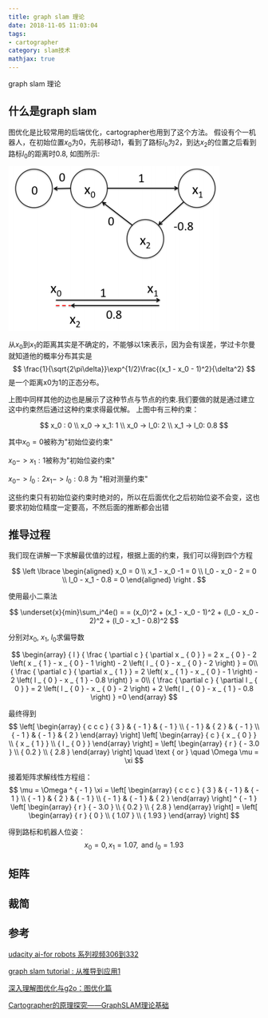 ```yaml
---
title: graph slam 理论
date: 2018-11-05 11:03:04
tags: 
- cartographer 
category: slam技术
mathjax: true
---
```


graph slam 理论
<!-- more -->
## 什么是graph slam
图优化是比较常用的后端优化，cartographer也用到了这个方法。
假设有个一机器人，在初始位置$x_0$为0，先前移动1，看到了路标$l_0$为2，到达$x_2$的位置之后看到路标$l_0$的距离时0.8, 如图所示:

![graph_slam](https://raw.githubusercontent.com/lsy563193/image/master/cartographer_notes/grapher_slam.png)

从$x_0$到$x_1$的距离其实是不确定的，不能够以1来表示，因为会有误差，学过卡尔曼就知道他的概率分布其实是
$$
\frac{1}{\sqrt{2\pi\delta}}\exp^{1/2}\frac{(x_1 - x_0 - 1)^2}{\delta^2}
$$
是一个距离x0为1的正态分布。

上图中同样其他的边也是展示了这种节点与节点的约束.我们要做的就是通过建立这中约束然后通过这种约束求得最优解。
上图中有三种约束：

$$
x_0 : 0 \\
x_0 -> x_1: 1 \\
x_0 -> l_0: 2 \\
x_1 -> l_0: 0.8 
$$

其中$x_0=0$被称为"初始位姿约束"

$x_0 -> x_1: 1$被称为"初始位姿约束"

$x_0 -> l_0: 2 x_1 -> l_0: 0.8$ 为 "相对测量约束"

这些约束只有初始位姿约束时绝对的，所以在后面优化之后初始位姿不会变，这也要求初始位精度一定要高，不然后面的推断都会出错
## 推导过程
我们现在讲解一下求解最优值的过程，根据上面的约束，我们可以得到四个方程

$$
\left \lbrace
\begin{aligned}
    x_0 = 0 \\
    x_1 - x_0 -1 = 0 \\
    l_0 - x_0 - 2 = 0 \\
    l_0 - x_1 - 0.8 = 0
\end{aligned}
\right .
$$

使用最小二乘法

<!-- $$ -->
<!-- \underset{x}{min} \frac{1}{2}(||f_{i_1}(x_{i_1, ... , x_{i_k}})||^2) -->
<!-- $$ -->
$$
\underset{x}{min}\sum_i^4e() =  = (x_0)^2 + (x_1 - x_0 - 1)^2 + (l_0 - x_0 - 2)^2 + (l_0 - x_1 - 0.8)^2
$$

分别对$x_0$, $x_1$, $l_0$求偏导数

$$
\begin{array} 
{ l } { \frac { \partial c } { \partial x _ { 0 } } = 2 x _ { 0 } - 2 \left( x _ { 1 } - x _ { 0 } - 1 \right) - 2 \left( l _ { 0 } - x _ { 0 } - 2 \right) } = 0\\
 { \frac { \partial c } { \partial x _ { 1 } } = 2 \left( x _ { 1 } - x _ { 0 } - 1 \right) - 2 \left( l _ { 0 } - x _ { 1 } - 0.8 \right) } = 0\\
  { \frac { \partial c } { \partial l _ { 0 } } = 2 \left( l _ { 0 } - x _ { 0 } - 2 \right) + 2 \left( l _ { 0 } - x _ { 1 } - 0.8 \right) }  =0
\end{array}
$$

最终得到
$$
\left[ \begin{array} { c c c } { 3 } & { - 1 } & { - 1 } \\ { - 1 } & { 2 } & { - 1 } \\ { - 1 } & { - 1 } & { 2 } \end{array} \right] \left[ \begin{array} { c } { x _ { 0 } } \\ { x _ { 1 } } \\ { l _ { 0 } } \end{array} \right] = \left[ \begin{array} { r } { - 3.0 } \\ { 0.2 } \\ { 2.8 } \end{array} \right] \quad \text { or } \quad \Omega \mu = \xi
$$

接着矩阵求解线性方程组：
$$
\mu = \Omega ^ { - 1 } \xi = \left[ \begin{array} { c c c } { 3 } & { - 1 } & { - 1 } \\ { - 1 } & { 2 } & { - 1 } \\ { - 1 } & { - 1 } & { 2 } \end{array} \right] ^ { - 1 } \left[ \begin{array} { r } { - 3.0 } \\ { 0.2 } \\ { 2.8 } \end{array} \right] = \left[ \begin{array} { r } { 0 } \\ { 1.07 } \\ { 1.93 } \end{array} \right]
$$

得到路标和机器人位姿：
$$
x _ { 0 } = 0 , x _ { 1 } = 1.07 , \text { and } l _ { 0 } = 1.93
$$
## 矩阵

## 裁简


## 参考

[udacity ai-for robots 系列视频306到332](https://www.youtube.com/playlist?list=PLAwxTw4SYaPkCSYXw6-a_aAoXVKLDwnHK)

[graph slam tutorial : 从推导到应用1](https://blog.csdn.net/heyijia0327/article/details/47686523)

[深入理解图优化与g2o：图优化篇](https://www.cnblogs.com/gaoxiang12/p/5244828.html)

[Cartographer的原理探究——GraphSLAM理论基础](https://blog.csdn.net/jsgaobiao/article/details/65628918)